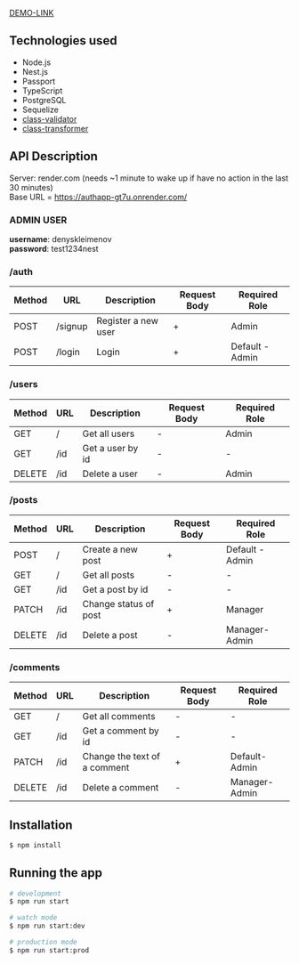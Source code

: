 [DEMO-LINK](https://authapp-gt7u.onrender.com/)

## Technologies used
- Node.js
- Nest.js
- Passport
- TypeScript
- PostgreSQL
- Sequelize
- [class-validator](https://github.com/typestack/class-validator)
- [class-transformer](https://github.com/typestack/class-transformer)

## API Description
Server: render.com (needs ~1 minute to wake up if have no action in the last 30 minutes) <br>
Base URL = https://authapp-gt7u.onrender.com/

### **ADMIN USER**
**username**: denyskleimenov <br>
**password**: test1234nest

### /auth
Method | URL | Description | Request Body | Required Role
--- | --- | --- | --- | ---
POST | /signup | Register a new user | + | Admin
POST | /login | Login | + | Default - Admin

### /users

Method | URL | Description | Request Body | Required Role
--- | --- | --- | --- | ---
GET | / | Get all users | - | Admin
GET | /id | Get a user by id | - | -
DELETE | /id | Delete a user | - | Admin

### /posts

Method | URL | Description | Request Body | Required Role
--- | --- | --- | --- | ---
POST | / | Create a new post | + | Default - Admin
GET | / | Get all posts | - | -
GET | /id | Get a post by id | - | -
PATCH | /id | Change status of post | + | Manager
DELETE | /id | Delete a post | - | Manager-Admin

### /comments

Method | URL | Description | Request Body | Required Role
--- | --- | --- | --- | ---
GET | / | Get all comments | - | -
GET | /id | Get a comment by id | - | -
PATCH | /id | Change the text of a comment | + | Default-Admin
DELETE | /id | Delete a comment | - | Manager-Admin

## Installation

```bash
$ npm install
```

## Running the app

```bash
# development
$ npm run start

# watch mode
$ npm run start:dev

# production mode
$ npm run start:prod
```

